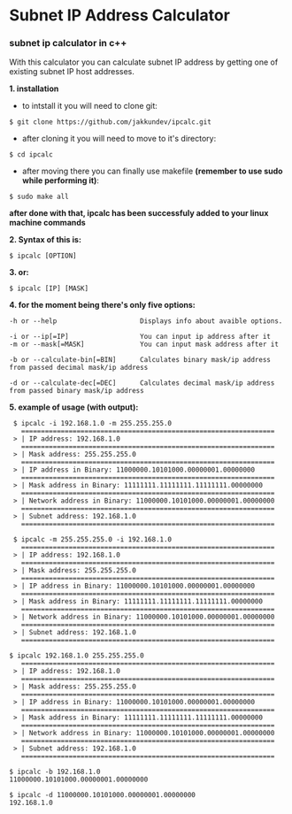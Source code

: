 # Subnet IP Address Calculator
### subnet ip calculator in c++

With this calculator you can calculate subnet IP address by getting one of existing subnet IP host addresses.

**1. installation**
* to intstall it you will need to clone git:
```
$ git clone https://github.com/jakkundev/ipcalc.git
```
* after cloning it you will need to move to it's directory:
```
$ cd ipcalc
```
* after moving there you can finally use makefile **(remember to use sudo while performing it)**:
```
$ sudo make all
```
**after done with that, ipcalc has been successfuly added to your linux machine commands**

**2. Syntax of this is:**

```
$ ipcalc [OPTION]
```

**3. or:**

```
$ ipcalc [IP] [MASK]
```

**4. for the moment being there's only five options:**

```
-h or --help                     Displays info about avaible options.

-i or --ip[=IP]                  You can input ip address after it
-m or --mask[=MASK]              You can input mask address after it

-b or --calculate-bin[=BIN]      Calculates binary mask/ip address from passed decimal mask/ip address

-d or --calculate-dec[=DEC]      Calculates decimal mask/ip address from passed binary mask/ip address
```

**5. example of usage (with output):**
```
 $ ipcalc -i 192.168.1.0 -m 255.255.255.0
   ================================================================
 > | IP address: 192.168.1.0
   ================================================================
 > | Mask address: 255.255.255.0
   ================================================================
 > | IP address in Binary: 11000000.10101000.00000001.00000000
   ================================================================
 > | Mask address in Binary: 11111111.11111111.11111111.00000000
   ================================================================
 > | Network address in Binary: 11000000.10101000.00000001.00000000
   ================================================================
 > | Subnet address: 192.168.1.0
   ================================================================

 $ ipcalc -m 255.255.255.0 -i 192.168.1.0
   ================================================================
 > | IP address: 192.168.1.0
   ================================================================
 > | Mask address: 255.255.255.0
   ================================================================
 > | IP address in Binary: 11000000.10101000.00000001.00000000
   ================================================================
 > | Mask address in Binary: 11111111.11111111.11111111.00000000
   ================================================================
 > | Network address in Binary: 11000000.10101000.00000001.00000000
   ================================================================
 > | Subnet address: 192.168.1.0
   ================================================================

$ ipcalc 192.168.1.0 255.255.255.0
   ================================================================
 > | IP address: 192.168.1.0
   ================================================================
 > | Mask address: 255.255.255.0
   ================================================================
 > | IP address in Binary: 11000000.10101000.00000001.00000000
   ================================================================
 > | Mask address in Binary: 11111111.11111111.11111111.00000000
   ================================================================
 > | Network address in Binary: 11000000.10101000.00000001.00000000
   ================================================================
 > | Subnet address: 192.168.1.0
   ================================================================

$ ipcalc -b 192.168.1.0
11000000.10101000.00000001.00000000

$ ipcalc -d 11000000.10101000.00000001.00000000
192.168.1.0
```
